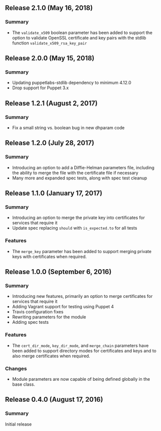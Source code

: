 ## Release 2.1.0 (May 16, 2018)

### Summary
* The `validate_x509` boolean parameter has been added to support the option to validate OpenSSL certificate and key pairs with the stdlib function `validate_x509_rsa_key_pair`

## Release 2.0.0 (May 15, 2018)

### Summary
* Updating puppetlabs-stdlib dependency to minimum 4.12.0
* Drop support for Puppet 3.x

## Release 1.2.1 (August 2, 2017)

### Summary
* Fix a small string vs. boolean bug in new dhparam code

## Release 1.2.0 (July 28, 2017)

### Summary
* Introducing an option to add a Diffie-Helman parameters file, including the ability to merge the file with the certificate file if necessary
* Many more and expanded spec tests, along with spec test cleanup

## Release 1.1.0 (January 17, 2017)

### Summary
* Introducing an option to merge the private key into certificates for services that require it
* Update spec replacing `should` with `is_expected.to` for all tests

### Features
* The `merge_key` parameter has been added to support merging private keys with certificates when required.

## Release 1.0.0 (September 6, 2016)

### Summary
* Introducing new features, primarily an option to merge certificates for services that require it
* Adding Vagrant support for testing using Puppet 4
* Travis configuration fixes
* Rewriting parameters for the module
* Adding spec tests

### Features
* The `cert_dir_mode`, `key_dir_mode`, and `merge_chain` parameters have been added to support directory modes for certificates and keys and to also merge certificates when required.

### Changes
* Module parameters are now capable of being defined globally in the base class.

## Release 0.4.0 (August 17, 2016)

### Summary
Initial release
